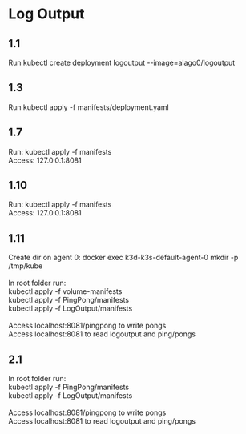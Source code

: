 # Log Output

## 1.1
Run kubectl create deployment logoutput --image=alago0/logoutput 

## 1.3
Run kubectl apply -f manifests/deployment.yaml

## 1.7
Run: kubectl apply -f manifests </br>
Access: 127.0.0.1:8081

## 1.10
Run: kubectl apply -f manifests </br>
Access: 127.0.0.1:8081

## 1.11
Create dir on agent 0: docker exec k3d-k3s-default-agent-0 mkdir -p /tmp/kube </br>
</br>
In root folder run: </br>
kubectl apply -f volume-manifests </br>
kubectl apply -f PingPong/manifests </br>
kubectl apply -f LogOutput/manifests</br>
</br>
Access localhost:8081/pingpong to write pongs</br>
Access localhost:8081 to read logoutput and ping/pongs

## 2.1
In root folder run: </br>
kubectl apply -f PingPong/manifests </br>
kubectl apply -f LogOutput/manifests </br>
</br>
Access localhost:8081/pingpong to write pongs</br>
Access localhost:8081 to read logoutput and ping/pongs
